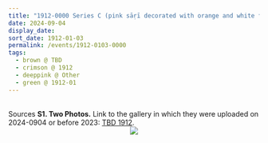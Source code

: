 ```yaml
---
title: "1912-0000 Series C (pink sāṛī decorated with orange and white flowers, roses, curtain)"
date: 2024-09-04
display_date: 
sort_date: 1912-01-03
permalink: /events/1912-0103-0000
tags:
  - brown @ TBD
  - crimson @ 1912
  - deeppink @ Other
  - green @ 1912-01
---
```


<br>

<wave-list>
  <list-title color="DarkSeaGreen" width="40">Sources</list-title>
  <list-item color="BlanchedAlmond"  width="280"><b>S1. Two Photos.</b> Link to the gallery in which they were uploaded on 2024-0904 or before 2023: <a href="https://eternalmoments.smugmug.com/Countries/TBD/1912/">TBD 1912</a>.</list-item>
</wave-list>

<div style="text-align: center"><img src="https://pub-bcc3cbe9b1e94ba1ac28915f7a3900fa.r2.dev/1912-0000_Series_C_(pink_sari_decorated_with_orange_and_white_flowers_roses_currtain)_01_(from_tif)_(Mahipalsingh_Jaisingh_Raul_Collection_scanned_by_Ankit_Khare).jpg" /></div>
